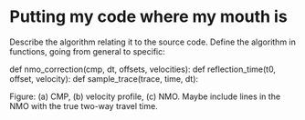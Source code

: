 # Putting my code where my mouth is

Describe the algorithm relating it to the source code.
Define the algorithm in functions, going from general to specific:


def nmo_correction(cmp, dt, offsets, velocities):
def reflection_time(t0, offset, velocity):
def sample_trace(trace, time, dt):


Figure: (a) CMP, (b) velocity profile, (c) NMO. Maybe include lines in the NMO with the true two-way travel time.
